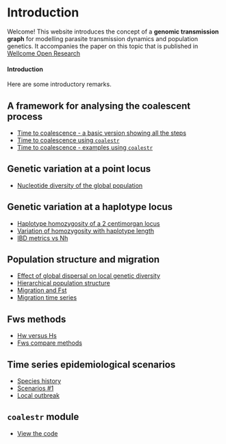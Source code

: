 # Introduction

Welcome!  This website introduces the concept of a **genomic transmission graph** for modelling parasite transmission dynamics and population genetics.  It accompanies the paper on this topic that is published in [Wellcome Open Research](https://wellcomeopenresearch.org/articles/8-22)

#### Introduction

Here are some introductory remarks.

## A framework for analysing the coalescent process

- [Time to coalescence - a basic version showing all the steps](coalescence_time_basic.ipynb)
- [Time to coalescence using `coalestr`](coalescence_time.ipynb)
- [Time to coalescence - examples using `coalestr`](coalescence_time_examples.ipynb)

## Genetic variation at a point locus

- [Nucleotide diversity of the global population](diversity_global.ipynb)

## Genetic variation at a haplotype locus

- [Haplotype homozygosity of a 2 centimorgan locus](haplotype_homozygosity_27kb.ipynb)
- [Variation of homozygosity with haplotype length](haplotype_homozygosity_vs_length.ipynb)
- [IBD metrics vs Nh](ibd_vs_nh.ipynb)

## Population structure and migration

- [Effect of global dispersal on local genetic diversity](migration_simple.ipynb)
- [Hierarchical population structure](hierarchical_population_structure.ipynb)
- [Migration and Fst](migration_Fst.ipynb)
- [Migration time series](migration_time_series.ipynb)

## Fws methods

- [Hw versus Hs](hw_vs_hs.ipynb)
- [Fws compare methods](fws_compare_methods.ipynb)

## Time series epidemiological scenarios

- [Species history](species_history.ipynb)
- [Scenarios #1](scenario_1.ipynb)
- [Local outbreak](local_outbreak.ipynb)

## `coalestr` module

- [View the code](coalestr.py)

